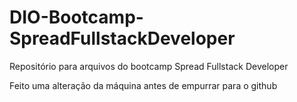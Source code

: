 # DIO-Bootcamp-SpreadFullstackDeveloper
Repositório para arquivos do bootcamp Spread Fullstack Developer

Feito uma alteração da máquina antes de empurrar para o github